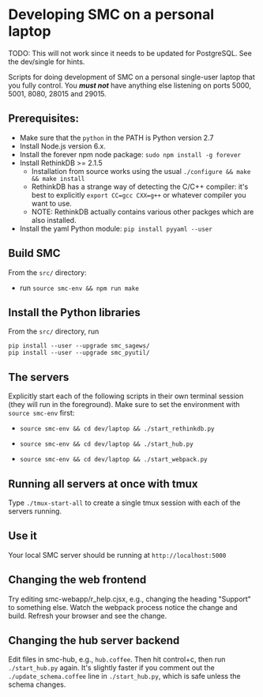 # Developing SMC on a personal laptop

TODO: This will not work since it needs to be updated for PostgreSQL.
See the dev/single for hints.

Scripts for doing development of SMC on a personal single-user laptop
that you fully control.  You _**must not**_ have anything else listening
on ports 5000, 5001, 8080, 28015 and 29015.


## Prerequisites:

- Make sure that the `python` in the PATH is Python version 2.7
- Install Node.js version 6.x.
- Install the forever npm node package: `sudo npm install -g forever`
- Install RethinkDB >= 2.1.5
  - Installation from source works using the usual
    `./configure && make && make install`
  - RethinkDB has a strange way of detecting the C/C++ compiler:
    it's best to explicitly `export CC=gcc CXX=g++` or whatever compiler
    you want to use.
  - NOTE: RethinkDB actually contains various other packges which are
    also installed.
- Install the yaml Python module: `pip install pyyaml --user`


## Build SMC

From the `src/` directory:

- run `source smc-env && npm run make`

## Install the Python libraries

From the `src/` directory, run

    pip install --user --upgrade smc_sagews/
    pip install --user --upgrade smc_pyutil/


## The servers

Explicitly start each of the following scripts in their own terminal session
(they will run in the foreground).
Make sure to set the environment with `source smc-env` first:

- `source smc-env && cd dev/laptop && ./start_rethinkdb.py`

- `source smc-env && cd dev/laptop && ./start_hub.py`

- `source smc-env && cd dev/laptop && ./start_webpack.py`


##  Running all servers at once with tmux

Type `./tmux-start-all` to create a single tmux session with each of
the servers running.


## Use it

Your local SMC server should be running at `http://localhost:5000`

## Changing the web frontend

Try editing smc-webapp/r_help.cjsx, e.g., changing the heading "Support" to something else.  Watch the webpack process notice the change and build.   Refresh your browser and see the change.


## Changing the hub server backend

Edit files in smc-hub, e.g., `hub.coffee`.  Then hit control+c, then run `./start_hub.py` again.  It's slightly faster if you comment out the `./update_schema.coffee` line in `./start_hub.py`, which is safe unless the schema changes.
